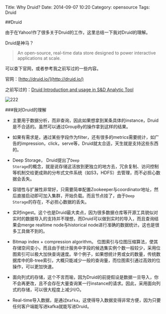 Title: Why Druid?
Date: 2014-09-07 10:20
Category: opensource
Tags: Druid

##Druid

由于在Yahoo!作了很多关于Druid的工作，这里总结一下我对Druid的理解。

Druid是神马？

> An open-source, real-time data store designed to power interactive applications at scale.

可以查下官网，或者参考我之前写过的一些内容。

官网：[http://druid.io/](http://druid.io/)

之前写过的：[Druid Introduction and usage in S&D Analytic Tool](http://lixinzhang.github.io/druid-introduction-and-usage-in-sd-analytic-tool.html)

![222](http://lixinzhang.github.io/image/o_Druid.jpg)

###我对Druid的理解

* 主要用于数据分析，而非查询，因此如果想拿到某条具体的instance，Druid是不合适的。虽然可以通过GroupBy的操作拿到这样的结果。

* 如果有需求是，通过某些字段作为filter，还有很多的metrics需要统计，如广告的impression，click，serve等，Druid就太合适，天生就是支持这些东西的。

* Deep Storage， Druid提出了<code>Deep Storage</code>的概念，就是说存储这活放到更独立的地方去，冗余复制、访问控制等机制交给更成熟的分布式文件系统（如S3，HDFS）去管理，而不必担心数据会丢失。

* 容错性与扩展性非常好，只需要简单配置Zookeeper与coordinator地址，然后直接启动即可加入集群，开始负载。而且节点挂了，由于<code>Deep Storage</code>的存在，不必担心数据的丢失。

* 实时ingest。这个也是Druid最大卖点，因为很多数据仓库等开源工具貌似对实时的数据导入的支持并不理想，而Druid可以做到实时的导入，而且查询结果会merge realtime node与historical node进行准确的数据统计。这也是很多工具做不到的。

* Bitmap index + compression algorithm。 位图索引与位图压缩算法，使其存储空间变小，而且由于统计服务中字段的候选集实例个数一般较少，采用位图索引可以极大加快查询速度。举个例子，如果想统计男或女的数量，传统数据库中的B-tree索引，大概只能减少一般的查询量，而位图索引通过高效的位操作，可以更加快速。

* 面向列式的存储，这个不言而喻，因为Druid的前提假设是数据一旦导入，你不会再更改，且不会存在大量查询某一行instance的请求。因此，采用面向列式的存储，可以很大程度上减少I/O。

* Real-time导入数据，是通过<code>Kafka</code>，这使得导入数据变得非常方便，因为只要任何客户端能写进kafka就能写进Druid。
